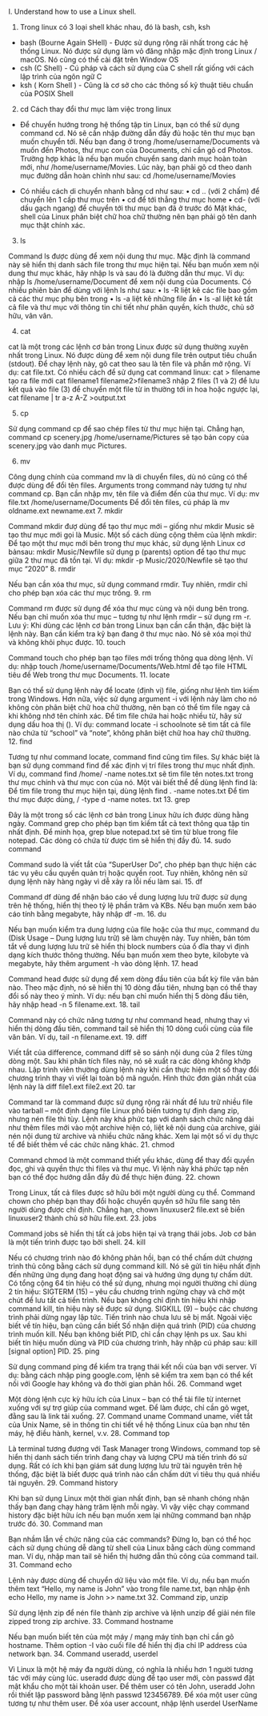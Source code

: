 I. Understand how to use a Linux shell.
	
1. Trong linux có 3 loại shell khác nhau, đó là bash, csh, ksh
+ bash (Bourne Again SHell) - Được sử dụng rộng rãi nhất trong các hệ thống Linux. Nó được sử dụng làm vỏ đăng nhập mặc định trong Linux / macOS. Nó cũng có thể cài đặt trên Window OS
+ csh (C Shell) - Cú pháp và cách sử dụng của C shell rất giống với cách lập trình của ngôn ngữ C
+ ksh ( Korn Shell ) - Cũng là cơ sở cho các thông số kỹ thuật tiêu chuẩn của POSIX Shell

2. cd
Cách thay đổi thư mục làm việc trong linux

+ Để chuyển hướng trong hệ thống tập tin Linux, bạn có thể sử dụng command cd. Nó sẽ cần nhập đường dẫn đầy đủ hoặc tên thư mục bạn muốn chuyển tới.
Nếu bạn đang ở trong /home/username/Documents và muốn đến Photos, thư mục con của Documents, chỉ cần gõ cd Photos.
Trường hợp khác là nếu bạn muốn chuyển sang danh mục hoàn toàn mới, như /home/username/Movies. Lúc này, bạn phải gõ cd theo danh mục đường dẫn hoàn chỉnh như sau:
cd /home/username/Movies 

+ Có nhiều cách di chuyển nhanh bằng cd như sau:
    • cd .. (với 2 chấm) để chuyển lên 1 cấp thư mục trên
    • cd để tới thẳng thư mục home
    • cd- (với dấu gạch ngang) để chuyển tới thư mục bạn đã ở trước đó Mặt khác, shell của Linux phân biệt chữ hoa chữ thường nên bạn phải gõ tên danh mục thật chính xác.
3. ls


Command ls được dùng để xem nội dung thư mục. Mặc định là command này sẽ hiển thị danh sách file trong thư mục hiện tại.
Nếu bạn muốn xem nội dung thư mục khác, hãy nhập ls và sau đó là đường dẫn thư mục. Ví dụ: nhập ls /home/username/Document để xem nội dung của Documents.
Có nhiều phiên bản để dùng với lệnh ls như sau:
    • ls -R liệt kê các file bao gồm cả các thư mục phụ bên trong
    • ls -a liệt kê những file ẩn
    • ls -al liệt kê tất cả file và thư mục với thông tin chi tiết như phân quyền, kích thước, chủ sở hữu, vân vân.


4. cat


cat là một trong các lệnh cơ bản trong Linux được sử dụng thường xuyên nhất trong Linux. Nó được dùng để xem nội dung file trên output tiêu chuẩn (stdout). Để chạy lệnh này, gõ cat theo sau là tên file và phần mở rộng. Ví dụ: cat file.txt.
Có nhiều cách để sử dụng cat command linux:
cat > filename tạo ra file mới cat filename1 filename2>filename3 nhập 2 files (1 và 2) để lưu kết quả vào file (3) để chuyển một file từ in thường tới in hoa hoặc ngược lại, cat filename | tr a-z A-Z >output.txt

5. cp

Sử dụng command cp để sao chép files từ thư mục hiện tại. Chẳng hạn, command cp scenery.jpg /home/username/Pictures sẽ tạo bản copy của scenery.jpg vào danh mục Pictures.

6. mv

Công dụng chính của command mv là di chuyển files, dù nó cũng có thể được dùng để đổi tên files.
Arguments trong command này tương tự như command cp. Bạn cần nhập mv, tên file và điểm đến của thư mục. Ví dụ: mv file.txt /home/username/Documents
Để đổi tên files, cú pháp là mv oldname.ext newname.ext
7. mkdir


Command mkdir đượ dùng để tạo thư mục mới – giống như mkdir Music sẽ tạo thư mục mới gọi là Music.
Một số cách dùng cộng thêm của lệnh mkdir:
Để tạo một thư mục mới bên trong thư mục khác, sử dụng lệnh Linux cơ bảnsau: mkdir Music/Newfile sử dụng p (parents) option để tạo thư mục giữa 2 thư mục đã tồn tại. Ví dụ: mkdir -p Music/2020/Newfile sẽ tạo thư mục “2020”
8. rmdir


Nếu bạn cần xóa thư mục, sử dụng command rmdir. Tuy nhiên, rmdir chỉ cho phép bạn xóa các thư mục trống.
9.  rm

Command rm được sử dụng để xóa thư mục cùng và nội dung bên trong. Nếu bạn chỉ muốn xóa thư mục – tương tự như lệnh rmdir – sử dụng rm -r.
Lưu ý: Khi dùng các lệnh cơ bản trong Linux bạn cần cẩn thận, đặc biệt là lệnh này. Bạn cần kiểm tra kỹ bạn đang ở thư mục nào. Nó sẽ xóa mọi thứ và không khôi phục được.
10.  touch

Command touch cho phép bạn tạo files mới trống thông qua dòng lệnh. Ví dụ: nhập touch /home/username/Documents/Web.html để tạo file HTML tiêu đề Web trong thư mục Documents.
11.  locate

Bạn có thể sử dụng lệnh này để locate (định vị) file, giống như lệnh tìm kiếm trong Windows. Hơn nữa, việc sử dụng argument -i với lệnh này làm cho nó không còn phân biệt chữ hoa chữ thường, nên bạn có thể tìm file ngay cả khi không nhớ tên chính xác.
Để tìm file chứa hai hoặc nhiều từ, hãy sử dụng dấu hoa thị (). Ví dụ: command locate -i schoolnote sẽ tìm tất cả file nào chứa từ “school” và “note”, không phân biệt chữ hoa hay chữ thường.
12. find

Tương tự như command locate, command find cũng tìm files. Sự khác biệt là bạn sử dụng command find để xác định vị trí files trong thư mục nhất định.
Ví dụ, command find /home/ -name notes.txt sẽ tìm file tên notes.txt trong thư mục chính và thư mục con của nó.
Một vài biết thể để dùng lệnh find là:
Để tìm file trong thư mục hiện tại, dùng lệnh find . -name notes.txt Để tìm thư mục được dùng, / -type d -name notes. txt
13.  grep


Đây là một trong số các lệnh cơ bản trong Linux hữu ích được dùng hằng ngày. Command grep cho phép bạn tìm kiếm tất cả text thông qua tập tin nhất định.
Để minh họa, grep blue notepad.txt sẽ tìm từ blue trong file notepad. Các dòng có chứa từ được tìm sẽ hiển thị đầy đủ.
14. sudo command


Command sudo là viết tắt của “SuperUser Do”, cho phép bạn thực hiện các tác vụ yêu cầu quyền quản trị hoặc quyền root. Tuy nhiên, không nên sử dụng lệnh này hàng ngày vì dễ xảy ra lỗi nếu làm sai.
15.  df


Command df dùng để nhận báo cáo về dung lượng lưu trữ được sử dụng trên hệ thống, hiển thị theo tỷ lệ phần trăm và KBs. Nếu bạn muốn xem báo cáo tính bằng megabyte, hãy nhập df -m.
16.  du


Nếu bạn muốn kiểm tra dung lượng của file hoặc của thư mục, command du (Disk Usage – Dung lượng lưu trữ) sẽ làm chuyện này. Tuy nhiên, bản tóm tắt về dung lượng lưu trữ sẽ hiển thị block numbers của ổ đĩa thay vì định dạng kích thước thông thường. Nếu bạn muốn xem theo byte, kilobyte và megabyte, hãy thêm argument -h vào dòng lệnh.
17.  head

Command head được sử dụng để xem dòng đầu tiên của bất kỳ file văn bản nào. Theo mặc định, nó sẽ hiển thị 10 dòng đầu tiên, nhưng bạn có thể thay đổi số này theo ý mình. Ví dụ: nếu bạn chỉ muốn hiển thị 5 dòng đầu tiên, hãy nhập head -n 5 filename.ext.
18. tail

Command này có chức năng tương tự như command head, nhưng thay vì hiển thị dòng đầu tiên, command tail sẽ hiển thị 10 dòng cuối cùng của file văn bản. Ví dụ, tail -n filename.ext.
19. diff 


Viết tắt của difference, command diff sẽ so sánh nội dung của 2 files từng dòng một. Sau khi phân tích files này, nó sẽ xuất ra các dòng không khớp nhau. Lập trình viên thường dùng lệnh này khi cần thực hiện một số thay đổi chương trình thay vì viết lại toàn bộ mã nguồn.
Hình thức đơn giản nhất của lệnh này là diff file1.ext file2.ext
20.  tar


Command tar là command được sử dụng rộng rãi nhất để lưu trữ nhiều file vào tarball – một định dạng file Linux phổ biến tương tự định dạng zip, nhưng nén file thì tùy.
Lệnh này khá phức tạp với danh sách chức năng dài như thêm files mới vào một archive hiện có, liệt kê nội dung của archive, giải nén nội dung từ archive và nhiều chức năng khác. Xem lại một số ví dụ thực tế để biết thêm về các chức năng khác.
21. chmod


Command chmod là một command thiết yếu khác, dùng để thay đổi quyền đọc, ghi và quyền thực thi files và thư mục. Vì lệnh này khá phức tạp nên bạn có thể đọc hướng dẫn đầy đủ để thực hiện đúng.
22.  chown


Trong Linux, tất cả files được sở hữu bởi một người dùng cụ thể. Command chown cho phép bạn thay đổi hoặc chuyển quyền sở hữu file sang tên người dùng được chỉ định. Chẳng hạn, chown linuxuser2 file.ext sẽ biến linuxuser2 thành chủ sở hữu file.ext.
23.  jobs


Command jobs sẽ hiển thị tất cả jobs hiện tại và trạng thái jobs. Job cơ bản là một tiến trình được tạo bởi shell.
24.  kill


Nếu có chương trình nào đó không phản hồi, bạn có thể chấm dứt chương trình thủ công bằng cách sử dụng command kill. Nó sẽ gửi tín hiệu nhất định đến những ứng dụng đang hoạt động sai và hướng ứng dụng tự chấm dứt.
Có tổng cộng 64 tín hiệu có thể sử dụng, nhưng mọi người thường chỉ dùng 2 tín hiệu:
SIGTERM (15) – yêu cầu chương trình ngừng chạy và chờ một chút để lưu tất cả tiến trình. Nếu bạn không chỉ định tín hiệu khi nhập command kill, tín hiệu này sẽ được sử dụng. SIGKILL (9) – buộc các chương trình phải dừng ngay lập tức. Tiến trình nào chưa lưu sẽ bị mất. Ngoài việc biết về tín hiệu, bạn cũng cần biết Số nhận diện quá trình (PID) của chương trình muốn kill. Nếu bạn không biết PID, chỉ cần chạy lệnh ps ux.
Sau khi biết tín hiệu muốn dùng và PID của chương trình, hãy nhập cú pháp sau:
kill [signal option] PID.
25.  ping


Sử dụng command ping để kiểm tra trạng thái kết nối của bạn với server. Ví dụ: bằng cách nhập ping google.com, lệnh sẽ kiểm tra xem bạn có thể kết nối với Google hay không và đo thời gian phản hồi.
26. Command wget


Một dòng lệnh cực kỳ hữu ích của Linux – bạn có thể tải file từ internet xuống với sự trợ giúp của command wget. Để làm được, chỉ cần gõ wget, đằng sau là link tải xuống.
27. Command uname
Command uname, viết tắt của Unix Name, sẽ in thông tin chi tiết về hệ thống Linux của bạn như tên máy, hệ điều hành, kernel, v.v.
28. Command top


Là terminal tương đương với Task Manager trong Windows, command top sẽ hiển thị danh sách tiến trình đang chạy và lượng CPU mà tiến trình đó sử dụng. Rất có ích khi bạn giám sát dung lượng lưu trữ tài nguyên trên hệ thống, đặc biệt là biết được quá trình nào cần chấm dứt vì tiêu thụ quá nhiều tài nguyên.
29. Command history


Khi bạn sử dụng Linux một thời gian nhất định, bạn sẽ nhanh chóng nhận thấy bạn đang chạy hàng trăm lệnh mỗi ngày. Vì vậy việc chạy command history đặc biệt hữu ích nếu bạn muốn xem lại những command bạn nhập trước đó.
30. Command man


Bạn nhầm lẫn về chức năng của các commands? Đừng lo, bạn có thể học cách sử dụng chúng dễ dàng từ shell của Linux bằng cách dùng command man. Ví dụ, nhập man tail sẽ hiển thị hướng dẫn thủ công của command tail.
31. Command echo


Lệnh này được dùng để chuyển dữ liệu vào một file. Ví dụ, nếu bạn muốn thêm text “Hello, my name is John” vào trong file name.txt, bạn nhập ệnh echo Hello, my name is John >> name.txt
32. Command zip, unzip


Sử dụng lệnh zip để nén file thành zip archive và lệnh unzip để giải nén file zipped trong zip archive.
33. Command hostname


Nếu bạn muốn biết tên của một máy / mạng máy tính bạn chỉ cần gõ hostname. Thêm option -I vào cuối file để hiển thị địa chỉ IP address của network bạn.
34. Command useradd, userdel


Vì Linux là một hệ máy đa người dùng, có nghĩa là nhiều hơn 1 người tương tác với máy cùng lúc. useradd được dùng để tạo user mới, còn passwd đặt mật khẩu cho một tài khoản user. Để thêm user có tên John, useradd John rồi thiết lập password bằng lệnh passwd 123456789.
Để xóa một user cũng tương tự như thêm user. Để xóa user account, nhập lệnh userdel UserName

		
